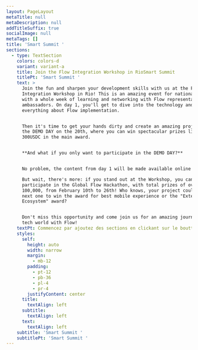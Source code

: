 ```yaml
---
layout: PageLayout
metaTitle: null
metaDescription: null
addTitleSuffix: true
socialImage: null
metaTags: []
title: 'Smart Summit '
sections:
  - type: TextSection
    colors: colors-d
    variant: variant-a
    title: Join the Flow Integration Workshop in RioSmart Summit
    titlePt: 'Smart Summit '
    text: >
      Join the fun and sharpen your development skills with us at the Flow
      Integration Workshop in Rio! This is an amazing event for national dev's,
      with a whole week of learning and networking with Flow representatives and
      ambassadors. On day 1, you'll get to dive into the technology and learn
      everything about Flow implementation.


      Then it's time to get your hands dirty and create an amazing project for
      the DEMO DAY on the 20th, where you can win spectacular prizes like
      300USDC in the main award.


      **And what if you only want to participate in the DEMO DAY?**


      No problem, the content from day 1 will be made available online!

      But wait, there's more: if you stand out at the Workshop, you can
      participate in the Global Flow Hackathon, with total prizes of over US$
      100,000, from February 10th to 26th! Who knows, your project could be the
      next one to win the award for best mobile experience or the "Extend the
      Ecosystem" award?


      Don't miss this opportunity and come join us for an amazing journey in the
      tech world with Flow!
    textPt: Commencez par ajoutez des sections en clickant sur le boutton +.
    styles:
      self:
        height: auto
        width: narrow
        margin:
          - mb-12
        padding:
          - pt-12
          - pb-36
          - pl-4
          - pr-4
        justifyContent: center
      title:
        textAlign: left
      subtitle:
        textAlign: left
      text:
        textAlign: left
    subtitle: 'Smart Summit '
    subtitlePt: 'Smart Summit '
---
```

